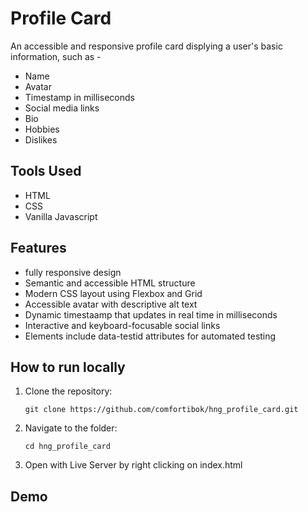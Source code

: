 # Profile Card

An accessible and responsive profile card displying a user's basic information, such as -

- Name
- Avatar
- Timestamp in milliseconds
- Social media links
- Bio
- Hobbies
- Dislikes

## Tools Used

- HTML
- CSS
- Vanilla Javascript

## Features

- fully responsive design
- Semantic and accessible HTML structure
- Modern CSS layout using Flexbox and Grid
- Accessible avatar with descriptive alt text
- Dynamic timestaamp that updates in real time in milliseconds
- Interactive and keyboard-focusable social links
- Elements include data-testid attributes for automated testing

## How to run locally

1. Clone the repository:

   ```
   git clone https://github.com/comfortibok/hng_profile_card.git
   ```

2. Navigate to the folder:

   ```
   cd hng_profile_card
   ```

3. Open with Live Server by right clicking on index.html

## Demo
